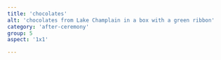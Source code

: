 ```yaml
---
title: 'chocolates'
alt: 'chocolates from Lake Champlain in a box with a green ribbon'
category: 'after-ceremony'
group: 5
aspect: '1x1'

---
```

